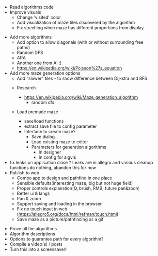 + Read algorithms code
+ Improve visuals
    + Change 'visited' color
    + Add visualization of maze tiles discovered by the algorithm
    + Fix streching when maze has different proportions from display
* Add more algorithms
    +   Add option to allow diagonals (with or without surrounding free paths)
    +   Random DFS
    -   ARA
    -   Another one from AI :)
    -   https://en.wikipedia.org/wiki/Poisson%27s_equation
* Add more maze generation options
    +   Add "slower" tiles - to show difference between Dijkstra and BFS
    *   Research
        * https://en.wikipedia.org/wiki/Maze_generation_algorithm
            + random dfs

    *   Load premade maze
        +   save/load functions
        +   extract save file to config parameter
        *   Interface to create maze?
            +   Save dialog
            +   Load existing maze to editor
            *   Parameters for generation algorithms
                +   In designer
                -   In config for algvis
* fix leaks on application close
    ?  Leaks are in allegro and various cleanup functions do nothing, abandon this for now
* Publish to web
  +   Combo app to design and pathfind in one place
  +   Sensible defaults(interesting maze, big but not huge field)
  +   Proper controls explanation(Q, brush, RMB, future pan&zoon)
  +   Better ui & langs
  +   Pan & zoom
  +   Support saving and loading in the browser
  -   Fix no touch input in web (https://allegro5.org/docs/html/refman/touch.html)
  -   Save maze as a picture/pathfinding as a gif
- Prove all the algorithms
- Algorithm descriptions
- Options to guarantee path for every algorithm?
- Compile a video(s) / posts
- Turn this into a screensaver!

